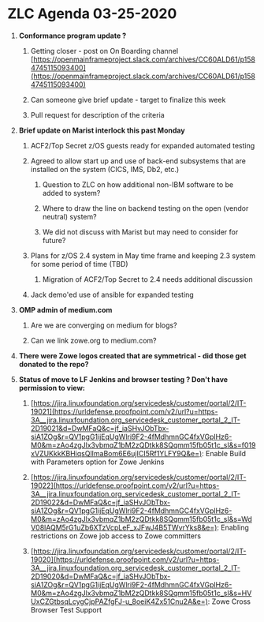 # ZLC Agenda 03-25-2020
1. **Conformance program update ?**

   1. Getting closer - post on On Boarding channel [https://openmainframeproject.slack.com/archives/CC60ALD61/p1584745115093400](https://openmainframeproject.slack.com/archives/CC60ALD61/p1584745115093400)

   1. Can someone give brief update - target to finalize this week

   1. Pull request for description of the criteria

1. **Brief update on Marist interlock this past Monday**

   1. ACF2/Top Secret z/OS guests ready for expanded automated testing 

   1. Agreed to allow start up and use of back-end subsystems that are installed on the system (CICS, IMS, Db2, etc.) 

      1. Question to ZLC on how additional non-IBM software to be added to system? 

      1. Where to draw the line on backend testing on the open (vendor neutral) system? 

      1. We did not discuss with Marist but may need to consider for future? 

   1. Plans for z/OS 2.4 system in May time frame and keeping 2.3 system for some period of time (TBD) 

      1. Migration of ACF2/Top Secret to 2.4 needs additional discussion 

   1. Jack demo'ed use of ansible for expanded testing 

1. **OMP admin of medium.com**

   1. Are we are converging on medium for blogs? 

   1. Can we link zowe.org to medium.com? 

1. **There were Zowe logos created that are symmetrical - did those get donated to the repo?**

1. **Status of move to LF Jenkins and browser testing ? Don't have permission to view:**

   1. [https://jira.linuxfoundation.org/servicedesk/customer/portal/2/IT-19021](https://urldefense.proofpoint.com/v2/url?u=https-3A__jira.linuxfoundation.org_servicedesk_customer_portal_2_IT-2D19021&d=DwMFaQ&c=jf_iaSHvJObTbx-siA1ZOg&r=QV1pgG1ijEqUgWlri9F2-4fMdhmnGC4fxVGplHz6-M0&m=zAo4zgJlx3vbmqZ1bM2zQDtkk8SQqmm15fb05t1c_sI&s=f019xVZUKkkKBHiqsQlImaBom6E6ujICI5Rf1YLFY9Q&e=): Enable Build with Parameters option for Zowe Jenkins

   1. [https://jira.linuxfoundation.org/servicedesk/customer/portal/2/IT-19022](https://urldefense.proofpoint.com/v2/url?u=https-3A__jira.linuxfoundation.org_servicedesk_customer_portal_2_IT-2D19022&d=DwMFaQ&c=jf_iaSHvJObTbx-siA1ZOg&r=QV1pgG1ijEqUgWlri9F2-4fMdhmnGC4fxVGplHz6-M0&m=zAo4zgJlx3vbmqZ1bM2zQDtkk8SQqmm15fb05t1c_sI&s=WdV08lAQM5rG1uZb6XTzVcpLeF_xJFwJ4B5TWvrYks8&e=): Enabling restrictions on Zowe job access to Zowe committers

   1. [https://jira.linuxfoundation.org/servicedesk/customer/portal/2/IT-19020](https://urldefense.proofpoint.com/v2/url?u=https-3A__jira.linuxfoundation.org_servicedesk_customer_portal_2_IT-2D19020&d=DwMFaQ&c=jf_iaSHvJObTbx-siA1ZOg&r=QV1pgG1ijEqUgWlri9F2-4fMdhmnGC4fxVGplHz6-M0&m=zAo4zgJlx3vbmqZ1bM2zQDtkk8SQqmm15fb05t1c_sI&s=HVUxCZGtbsqLcygCjpPAZfgFJ-u_8oeiK4Zx51Cnu2A&e=): Zowe Cross Browser Test Support



